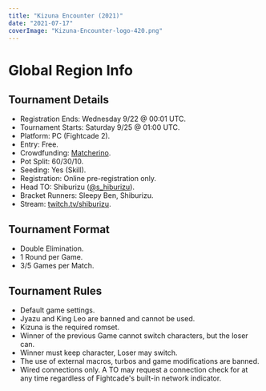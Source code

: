 ```yaml
---
title: "Kizuna Encounter (2021)"
date: "2021-07-17"
coverImage: "Kizuna-Encounter-logo-420.png"
---
```


# Global Region Info

## Tournament Details

- Registration Ends: Wednesday 9/22 @ 00:01 UTC.
- Tournament Starts: Saturday 9/25 @ 01:00 UTC.
- Platform: PC (Fightcade 2).
- Entry: Free.
- Crowdfunding: [Matcherino](https://matcherino.com/tournaments/56331).
- Pot Split: 60/30/10.
- Seeding: Yes (Skill).
- Registration: Online pre-registration only.
- Head TO: Shiburizu ([@s\_hiburizu](http://@s_hiburizu)).
- Bracket Runners: Sleepy Ben, Shiburizu.
- Stream: [twitch.tv/shiburizu](http://twitch.tv/shiburizu).

## Tournament Format

- Double Elimination.
- 1 Round per Game.
- 3/5 Games per Match.

## Tournament Rules

- Default game settings.
- Jyazu and King Leo are banned and cannot be used.
- Kizuna is the required romset.
- Winner of the previous Game cannot switch characters, but the loser can.
- Winner must keep character, Loser may switch.
- The use of external macros, turbos and game modifications are banned.
- Wired connections only. A TO may request a connection check for at any time regardless of Fightcade's built-in network indicator.
